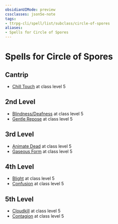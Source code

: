 ```yaml
---
obsidianUIMode: preview
cssclasses: json5e-note
tags:
- ttrpg-cli/spell/list/subclass/circle-of-spores
aliases:
- Spells for Circle of Spores
---
```

# Spells for Circle of Spores

## Cantrip

- [Chill Touch](/3-Mechanics/CLI/spells/chill-touch-xphb.md "XPHB") at class level 5

## 2nd Level

- [Blindness/Deafness](/3-Mechanics/CLI/spells/blindness-deafness-xphb.md "XPHB") at class level 5
- [Gentle Repose](/3-Mechanics/CLI/spells/gentle-repose-xphb.md "XPHB") at class level 5

## 3rd Level

- [Animate Dead](/3-Mechanics/CLI/spells/animate-dead-xphb.md "XPHB") at class level 5
- [Gaseous Form](/3-Mechanics/CLI/spells/gaseous-form-xphb.md "XPHB") at class level 5

## 4th Level

- [Blight](/3-Mechanics/CLI/spells/blight-xphb.md "XPHB") at class level 5
- [Confusion](/3-Mechanics/CLI/spells/confusion-xphb.md "XPHB") at class level 5

## 5th Level

- [Cloudkill](/3-Mechanics/CLI/spells/cloudkill-xphb.md "XPHB") at class level 5
- [Contagion](/3-Mechanics/CLI/spells/contagion-xphb.md "XPHB") at class level 5